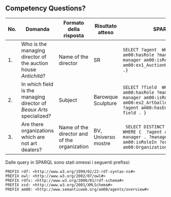## Competency Questions?

| No. | Domanda                                                                                                 | Formato della risposta                  | Risultato atteso                                        | SPARQL                                                                                                                                                                                                                                                                                                                           |
|-----|---------------------------------------------------------------------------------------------------------|-----------------------------------------|---------------------------------------------------------|----------------------------------------------------------------------------------------------------------------------------------------------------------------------------------------------------------------------------------------------------------------------------------------------------------------------------------|
| 1.  | Who is the managing director of the auction house <i>Antichità</i>?                                               | Name of the director                    | SR                                                      | ``` SELECT ?agent  WHERE {  ?agent am00:hasRole ?manager . ?manager am00:isRoleIn am00:ex1_AuctionHouse_Antichità .} ```                                                                                                                                                                                                         |
| 2.  | In which field is the managing director of <i>Beaux Arts</i> specialized?                               | Subject                    | Barowque Sculpture                                       | ``` SELECT ?field  WHERE {  ?agent am00:hasRole ?manager . ?manager am00:isRoleIn am00:ex2_ArtGallery_BeauxArts . ?agent am00:hasEducationIn ?field . } ```                                                                                                                                                                      |
| 3.  | Are there organizations which are not art dealers?                                              | Name of the director and of the organization | BV, Universo mostre                                   | ```  SELECT DISTINCT ?agent  ?org WHERE {  ?agent am00:hasRole ?manager . ?manager am00:isRoleIn ?org. ?org a am00:Organization . }  ```                                                                                                                                                                                         |


Dalle query in SPARQL sono stati omessi i seguenti prefissi:
```
PREFIX rdf: <http://www.w3.org/1999/02/22-rdf-syntax-ns#>
PREFIX owl: <http://www.w3.org/2002/07/owl#>
PREFIX rdfs: <http://www.w3.org/2000/01/rdf-schema#>
PREFIX xsd: <http://www.w3.org/2001/XMLSchema#>
PREFIX am00: <http://www.semanticweb.org/am00/agents/overview#>
```
